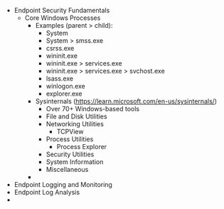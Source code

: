 - Endpoint Security Fundamentals
	- Core Windows Processes
		- Examples (parent > child):
			- System
			- System > smss.exe
			- csrss.exe
			- wininit.exe
			- wininit.exe > services.exe
			- wininit.exe > services.exe > svchost.exe
			- lsass.exe
			- winlogon.exe
			- explorer.exe
		- Sysinternals (https://learn.microsoft.com/en-us/sysinternals/)
			- Over 70+ Windows-based tools
			- File and Disk Utilities
			- Networking Utilities
				- TCPView
			- Process Utilities
				- Process Explorer
			- Security Utilities
			- System Information
			- Miscellaneous
		- 
- Endpoint Logging and Monitoring
- Endpoint Log Analysis
- 